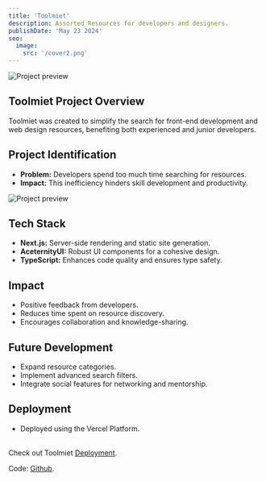 ```yaml
---
title: 'Toolmiet'
description: Assorted Resources for developers and designers.
publishDate: 'May 23 2024'
seo:
  image:
    src: '/cover2.png'
---
```


![Project preview](/cover2.png)

## Toolmiet Project Overview

Toolmiet was created to simplify the search for front-end development and web design resources, benefiting both experienced and junior developers.

## Project Identification

- **Problem:** Developers spend too much time searching for resources.
- **Impact:** This inefficiency hinders skill development and productivity.

![Project preview](/resource.png)

## Tech Stack

- **Next.js:** Server-side rendering and static site generation.
- **AceternityUI:** Robust UI components for a cohesive design.
- **TypeScript:** Enhances code quality and ensures type safety.

## Impact

- Positive feedback from developers.
- Reduces time spent on resource discovery.
- Encourages collaboration and knowledge-sharing.

## Future Development

- Expand resource categories.
- Implement advanced search filters.
- Integrate social features for networking and mentorship.

## Deployment

- Deployed using the Vercel Platform.

 <br>Check out Toolmiet [Deployment](https://toolmiet.vercel.app/).

Code:  [Github](https://github.com/Jananisankar21419/toolmiet).
